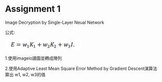 # Assignment 1
Image Decryption by Single-Layer Neual Network

公式:

![image](https://github.com/72012123/ML2018_410321129/blob/master/Assignment1/image/%E5%85%AC%E5%BC%8F.JPG?raw=true)

1.使用imageio讀圖並轉成陣列

2.使用Adaptive Least Mean Square Error Method by Gradient Descent演算法算出 w1, w2, w3的值

